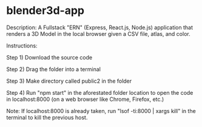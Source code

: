 # blender3d-app

Description:
A Fullstack "ERN" (Express, React.js, Node.js) application that renders a 3D Model in the local browser given a CSV file, atlas, and color.


Instructions:

Step 1) Download the source code

Step 2) Drag the folder into a terminal

Step 3) Make directory called public2 in the folder

Step 4) Run "npm start" in the aforestated folder location to open the code in localhost:8000 (on a web browser like Chrome, Firefox, etc.)

Note: If localhost:8000 is already taken, run "lsof -ti:8000 | xargs kill" in the terminal to kill the previous host.

